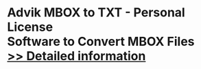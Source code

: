 # Advik MBOX to TXT - Personal License<br />Software to Convert MBOX Files<br />[>> Detailed information](https://secure.shareit.com/shareit/product.html?productid=300804983&affiliateid=200057808)